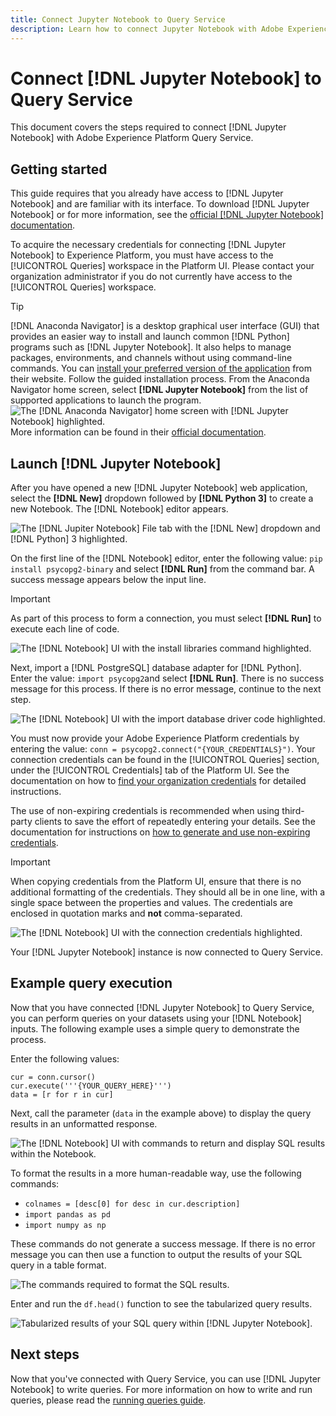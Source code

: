 ```yaml
---
title: Connect Jupyter Notebook to Query Service
description: Learn how to connect Jupyter Notebook with Adobe Experience Platform Query Service.
---
```

# Connect [!DNL Jupyter Notebook] to Query Service

This document covers the steps required to connect [!DNL Jupyter Notebook] with Adobe Experience Platform Query Service.

## Getting started

This guide requires that you already have access to [!DNL Jupyter Notebook] and are familiar with its interface. To download [!DNL Jupyter Notebook] or for more information, see the [official [!DNL Jupyter Notebook] documentation](https://jupyter.org/).

To acquire the necessary credentials for connecting [!DNL Jupyter Notebook] to Experience Platform, you must have access to the [!UICONTROL Queries] workspace in the Platform UI. Please contact your organization administrator if you do not currently have access to the [!UICONTROL Queries] workspace.

>[!TIP]
>
>[!DNL Anaconda Navigator] is a desktop graphical user interface (GUI) that provides an easier way to install and launch common [!DNL Python] programs such as [!DNL Jupyter Notebook]. It also helps to manage packages, environments, and channels without using command-line commands.
>You can [install your preferred version of the application](https://docs.anaconda.com/anaconda/install/) from their website. 
>Follow the guided installation process. From the Anaconda Navigator home screen, select **[!DNL Jupyter Notebook]** from the list of supported applications to launch the program.
>![The [!DNL Anaconda Navigator] home screen with [!DNL Jupyter Notebook] highlighted.](../images/clients/jupyter-notebook/anaconda-navigator-home.png)
>More information can be found in their [official documentation](https://docs.anaconda.com/anaconda/navigator/).

## Launch [!DNL Jupyter Notebook]

After you have opened a new [!DNL Jupyter Notebook] web application, select the **[!DNL New]** dropdown followed by **[!DNL Python 3]** to create a new Notebook. The [!DNL Notebook] editor appears.

![The [!DNL Jupiter Notebook] File tab with the [!DNL New] dropdown and [!DNL Python] 3 highlighted.](../images/clients/jupyter-notebook/new-notebook.png)

On the first line of the [!DNL Notebook] editor, enter the following value: `pip install psycopg2-binary` and select **[!DNL Run]** from the command bar. A success message appears below the input line. 

>[!IMPORTANT]
>
>As part of this process to form a connection, you must select **[!DNL Run]** to execute each line of code.

![The [!DNL Notebook] UI with the install libraries command highlighted.](../images/clients/jupyter-notebook/install-library.png)

Next, import a [!DNL PostgreSQL] database adapter for [!DNL Python]. Enter the value: `import psycopg2`and select **[!DNL Run]**. There is no success message for this process. If there is no error message, continue to the next step. 

![The [!DNL Notebook] UI with the import database driver code highlighted.](../images/clients/jupyter-notebook/import-dbdriver.png)

You must now provide your Adobe Experience Platform credentials by entering the value: `conn = psycopg2.connect("{YOUR_CREDENTIALS}")`. Your connection credentials can be found in the [!UICONTROL Queries] section, under the [!UICONTROL Credentials] tab of the Platform UI. See the documentation on how to [find your organization credentials](../ui/credentials.md) for detailed instructions.

The use of non-expiring credentials is recommended when using third-party clients to save the effort of repeatedly entering your details. See the documentation for instructions on [how to generate and use non-expiring credentials](../ui/credentials.md#non-expiring-credentials).

>[!IMPORTANT]
>
>When copying credentials from the Platform UI, ensure that there is no additional formatting of the credentials. They should all be in one line, with a single space between the properties and values. The credentials are enclosed in quotation marks and **not** comma-separated.

![The [!DNL Notebook] UI with the connection credentials highlighted.](../images/clients/jupyter-notebook/provide-credentials.png)

Your [!DNL Jupyter Notebook] instance is now connected to Query Service.

## Example query execution

Now that you have connected [!DNL Jupyter Notebook] to Query Service, you can perform queries on your datasets using your [!DNL Notebook] inputs. The following example uses a simple query to demonstrate the process.

Enter the following values: 

```console
cur = conn.cursor()
cur.execute('''{YOUR_QUERY_HERE}''')
data = [r for r in cur]
```

Next, call the parameter (`data` in the example above) to display the query results in an unformatted response.

![The [!DNL Notebook] UI with commands to return and display SQL results within the Notebook.](../images/clients/jupyter-notebook/example-query.png)

To format the results in a more human-readable way, use the following commands:

- `colnames = [desc[0] for desc in cur.description]`
- `import pandas as pd`
- `import numpy as np`

These commands do not generate a success message. If there is no error message you can then use a function to output the results of your SQL query in a table format.

![The commands required to format the SQL results.](../images/clients/jupyter-notebook/format-results-commands.png)

Enter and run the `df.head()` function to see the tabularized query results.

![Tabularized results of your SQL query within [!DNL Jupyter Notebook].](../images/clients/jupyter-notebook/format-results-output.png)

## Next steps

Now that you've connected with Query Service, you can use [!DNL Jupyter Notebook] to write queries. For more information on how to write and run queries, please read the [running queries guide](../best-practices/writing-queries.md).
